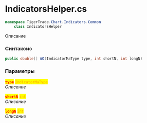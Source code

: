 
# IndicatorsHelper.cs
```csharp
namespace TigerTrade.Chart.Indicators.Common  
    class IndicatorsHelper
```

Описание

### Синтаксис
```csharp
public double[] AO(IndicatorMaType type, int shortN, int longN)
```

### Параметры  
<mark style="color:red;">**`type`**</mark> <mark style="color:orange;">`IndicatorMaType`</mark>  
 *Описание*  
  
<mark style="color:red;">**`shortN`**</mark> <mark style="color:orange;">`int`</mark>  
 *Описание*  
  
<mark style="color:red;">**`longN`**</mark> <mark style="color:orange;">`int`</mark>  
 *Описание*  
  

                    
                    